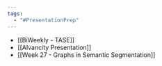 ```yaml
---
tags:
  - "#PresentationPrep"
---
```


- [[BiWeekly - TASE]]
- [[AIvancity Presentation]]
- [[Week 27 - Graphs in Semantic Segmentation]]